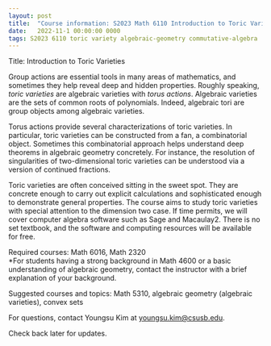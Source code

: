 ```yaml
---
layout: post
title:  "Course information: S2023 Math 6110 Introduction to Toric Varieties"
date:   2022-11-1 00:00:00 0000
tags: S2023 6110 toric variety algebraic-geometry commutative-algebra
---
```

Title: Introduction to Toric Varieties 

Group actions are essential tools in many areas of mathematics, and sometimes they help reveal deep and hidden properties. Roughly speaking, *toric varieties* are algebraic varieties with *torus actions*. Algebraic varieties are the sets of common roots of polynomials. Indeed, algebraic tori are group objects among algebraic varieties. <!-- more -->

Torus actions provide several characterizations of toric varieties. In particular, toric varieties can be constructed from a fan, a combinatorial object. Sometimes this combinatorial approach helps understand deep theorems in algebraic geometry concretely. For instance, the resolution of singularities of two-dimensional toric varieties can be understood via a version of continued fractions. 

Toric varieties are often conceived sitting in the sweet spot. They are concrete enough to carry out explicit calculations and sophisticated enough to demonstrate general properties. The course aims to study toric varieties with special attention to the dimension two case. If time permits, we will cover computer algebra software such as Sage and Macaulay2. There is no set textbook, and the software and computing resources will be available for free.

Required courses: Math 6016, Math 2320   
    \*For students having a strong background in Math 4600 or a basic understanding of algebraic geometry, contact the instructor with a brief explanation of your background. 

Suggested courses and topics: Math 5310, algebraic geometry (algebraic varieties), convex sets

For questions, contact Youngsu Kim at [youngsu.kim@csusb.edu](youngsu.kim@csusb.edu).
  
Check back later for updates.